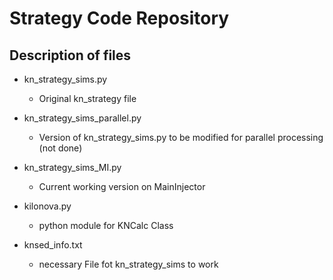 # Strategy Code Repository

## Description of files

- kn_strategy_sims.py
    - Original kn_strategy file

- kn_strategy_sims_parallel.py
    - Version of kn_strategy_sims.py to be modified for parallel processing (not done)

- kn_strategy_sims_MI.py
    - Current working  version on MainInjector
    
- kilonova.py
    - python module for KNCalc Class
    
- knsed_info.txt
    - necessary File fot kn_strategy_sims to work
